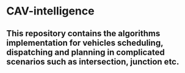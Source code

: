 # CAV-intelligence

## This repository contains the algorithms implementation for vehicles scheduling, dispatching and planning in complicated scenarios such as intersection, junction etc.
